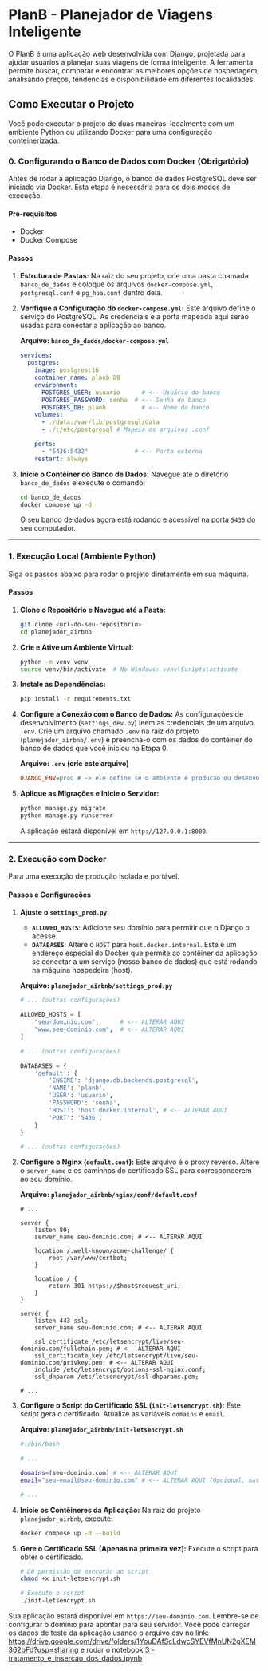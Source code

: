 # PlanB - Planejador de Viagens Inteligente

O PlanB é uma aplicação web desenvolvida com Django, projetada para ajudar usuários a planejar suas viagens de forma inteligente. A ferramenta permite buscar, comparar e encontrar as melhores opções de hospedagem, analisando preços, tendências e disponibilidade em diferentes localidades.

## Como Executar o Projeto

Você pode executar o projeto de duas maneiras: localmente com um ambiente Python ou utilizando Docker para uma configuração conteinerizada.

### 0\. Configurando o Banco de Dados com Docker (Obrigatório)

Antes de rodar a aplicação Django, o banco de dados PostgreSQL deve ser iniciado via Docker. Esta etapa é necessária para os dois modos de execução.

#### Pré-requisitos

  * Docker
  * Docker Compose

#### Passos

1.  **Estrutura de Pastas:**
    Na raiz do seu projeto, crie uma pasta chamada `banco_de_dados` e coloque os arquivos `docker-compose.yml`, `postgresql.conf` e `pg_hba.conf` dentro dela.

2.  **Verifique a Configuração do `docker-compose.yml`:**
    Este arquivo define o serviço do PostgreSQL. As credenciais e a porta mapeada aqui serão usadas para conectar a aplicação ao banco.

    **Arquivo: `banco_de_dados/docker-compose.yml`**

    ```yaml
    services:
      postgres:
        image: postgres:16
        container_name: planb_DB
        environment:
          POSTGRES_USER: usuario      # <-- Usuário do banco
          POSTGRES_PASSWORD: senha  # <-- Senha do banco
          POSTGRES_DB: planb          # <-- Nome do banco
        volumes:
          - ./data:/var/lib/postgresql/data
          - ./:/etc/postgresql # Mapeia os arquivos .conf

        ports:
          - "5436:5432"             # <-- Porta externa
        restart: always
    ```

3.  **Inicie o Contêiner do Banco de Dados:**
    Navegue até o diretório `banco_de_dados` e execute o comando:

    ```bash
    cd banco_de_dados
    docker compose up -d
    ```

    O seu banco de dados agora está rodando e acessível na porta `5436` do seu computador.

-----

### 1\. Execução Local (Ambiente Python)

Siga os passos abaixo para rodar o projeto diretamente em sua máquina.

#### Passos

1.  **Clone o Repositório e Navegue até a Pasta:**

    ```bash
    git clone <url-do-seu-repositorio>
    cd planejador_airbnb
    ```

2.  **Crie e Ative um Ambiente Virtual:**

    ```bash
    python -m venv venv
    source venv/bin/activate  # No Windows: venv\Scripts\activate
    ```

3.  **Instale as Dependências:**

    ```bash
    pip install -r requirements.txt
    ```

4.  **Configure a Conexão com o Banco de Dados:**
    As configurações de desenvolvimento (`settings_dev.py`) leem as credenciais de um arquivo `.env`. Crie um arquivo chamado `.env` na raiz do projeto (`planejador_airbnb/.env`) e preencha-o com os dados do contêiner do banco de dados que você iniciou na Etapa 0.

    **Arquivo: `.env` (crie este arquivo)**

    ```ini
    DJANGO_ENV=prod # -> ele define se o ambiente é producao ou desenvolvimento
    ```

5.  **Aplique as Migrações e Inicie o Servidor:**

    ```bash
    python manage.py migrate
    python manage.py runserver
    ```

    A aplicação estará disponível em `http://127.0.0.1:8000`.

-----

### 2\. Execução com Docker

Para uma execução de produção isolada e portável.

#### Passos e Configurações

1.  **Ajuste o `settings_prod.py`:**

      * **`ALLOWED_HOSTS`**: Adicione seu domínio para permitir que o Django o acesse.
      * **`DATABASES`**: Altere o `HOST` para `host.docker.internal`. Este é um endereço especial do Docker que permite ao contêiner da aplicação se conectar a um serviço (nosso banco de dados) que está rodando na máquina hospedeira (host).

    **Arquivo: `planejador_airbnb/settings_prod.py`**

    ```python
    # ... (outras configurações)

    ALLOWED_HOSTS = [
        "seu-dominio.com",      # <-- ALTERAR AQUI
        "www.seu-dominio.com",  # <-- ALTERAR AQUI
    ]

    # ... (outras configurações)

    DATABASES = {
        'default': {
            'ENGINE': 'django.db.backends.postgresql',
            'NAME': 'planb',
            'USER': 'usuario',
            'PASSWORD': 'senha',
            'HOST': 'host.docker.internal', # <-- ALTERAR AQUI
            'PORT': '5436',
        }
    }

    # ... (outras configurações)
    ```

2.  **Configure o Nginx (`default.conf`):**
    Este arquivo é o proxy reverso. Altere o `server_name` e os caminhos do certificado SSL para corresponderem ao seu domínio.

    **Arquivo: `planejador_airbnb/nginx/conf/default.conf`**

    ```nginx
    # ...

    server {
        listen 80;
        server_name seu-dominio.com; # <-- ALTERAR AQUI

        location /.well-known/acme-challenge/ {
            root /var/www/certbot;
        }

        location / {
            return 301 https://$host$request_uri;
        }
    }

    server {
        listen 443 ssl;
        server_name seu-dominio.com; # <-- ALTERAR AQUI

        ssl_certificate /etc/letsencrypt/live/seu-dominio.com/fullchain.pem; # <-- ALTERAR AQUI
        ssl_certificate_key /etc/letsencrypt/live/seu-dominio.com/privkey.pem; # <-- ALTERAR AQUI
        include /etc/letsencrypt/options-ssl-nginx.conf;
        ssl_dhparam /etc/letsencrypt/ssl-dhparams.pem;

    # ...
    ```

3.  **Configure o Script do Certificado SSL (`init-letsencrypt.sh`):**
    Este script gera o certificado. Atualize as variáveis `domains` e `email`.

    **Arquivo: `planejador_airbnb/init-letsencrypt.sh`**

    ```bash
    #!/bin/bash

    # ...

    domains=(seu-dominio.com) # <-- ALTERAR AQUI
    email="seu-email@seu-dominio.com" # <-- ALTERAR AQUI (Opcional, mas recomendado)

    # ...
    ```

4.  **Inicie os Contêineres da Aplicação:**
    Na raiz do projeto `planejador_airbnb`, execute:

    ```bash
    docker compose up -d --build
    ```

5.  **Gere o Certificado SSL (Apenas na primeira vez):**
    Execute o script para obter o certificado.

    ```bash
    # Dê permissão de execução ao script
    chmod +x init-letsencrypt.sh

    # Execute o script
    ./init-letsencrypt.sh
    ```

Sua aplicação estará disponível em `https://seu-dominio.com`. Lembre-se de configurar o domínio para apontar para seu servidor.
Você pode carregar os dados de teste da aplicação usando o arquivo csv no link: https://drive.google.com/drive/folders/1YouDAfScLdwcSYEVfMnUN2gXEM362bFd?usp=sharing
e rodar o notebook [3 - tratamento_e_insercao_dos_dados.ipynb](../scrappling/notebook/3%20-%20tratamento_e_insercao_dos_dados.ipynb)
